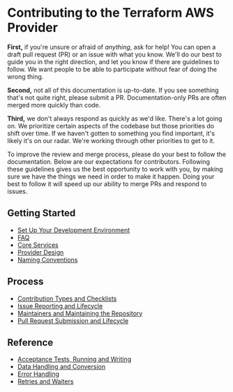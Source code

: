 # Contributing to the Terraform AWS Provider

**First,** if you're unsure or afraid of _anything_, ask for help! You can open a draft pull request (PR) or an issue with what you know. We'll do our best to guide you in the right direction, and let you know if there are guidelines to follow. We want people to be able to participate without fear of doing the wrong thing.

**Second,** not all of this documentation is up-to-date. If you see something that's not quite right, please submit a PR. Documentation-only PRs are often merged more quickly than code.

**Third,** we don't always respond as quickly as we'd like. There's a lot going on. We prioritize certain aspects of the codebase but those priorities do shift over time. If we haven't gotten to something you find important, it's likely it's on our radar. We're working through other priorities to get to it.

To improve the review and merge process, please do your best to follow the documentation. Below are our expectations for contributors. Following these guidelines gives us the best opportunity to work with you, by making sure we have the things we need in order to make it happen. Doing your best to follow it will speed up our ability to merge PRs and respond to issues.

## Getting Started

- [Set Up Your Development Environment](development-environment.md)
- [FAQ](faq.md)
- [Core Services](core-services.md)
- [Provider Design](provider-design.md)
- [Naming Conventions](naming.md)

## Process

- [Contribution Types and Checklists](contribution-checklists.md)
- [Issue Reporting and Lifecycle](issue-reporting-and-lifecycle.md)
- [Maintainers and Maintaining the Repository](maintaining.md)
- [Pull Request Submission and Lifecycle](pullrequest-submission-and-lifecycle.md)

## Reference

- [Acceptance Tests, Running and Writing](running-and-writing-acceptance-tests.md)
- [Data Handling and Conversion](data-handling-and-conversion.md)
- [Error Handling](error-handling.md)
- [Retries and Waiters](retries-and-waiters.md)
